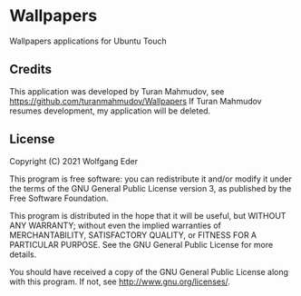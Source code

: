 # Wallpapers

Wallpapers applications for Ubuntu Touch

## Credits

This application was developed by Turan Mahmudov, see https://github.com/turanmahmudov/Wallpapers If Turan Mahmudov resumes development, my application will be deleted.

## License

Copyright (C) 2021  Wolfgang Eder

This program is free software: you can redistribute it and/or modify it under the terms of the GNU General Public License version 3, as published
by the Free Software Foundation.

This program is distributed in the hope that it will be useful, but WITHOUT ANY WARRANTY; without even the implied warranties of MERCHANTABILITY, SATISFACTORY QUALITY, or FITNESS FOR A PARTICULAR PURPOSE.  See the GNU General Public License for more details.

You should have received a copy of the GNU General Public License along with this program.  If not, see <http://www.gnu.org/licenses/>.
